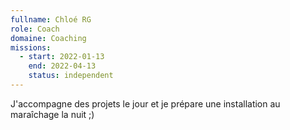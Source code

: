 ```yaml
---
fullname: Chloé RG
role: Coach 
domaine: Coaching
missions:
  - start: 2022-01-13
    end: 2022-04-13
    status: independent
---
```


J'accompagne des projets le jour et je prépare une installation au maraîchage la nuit ;)
